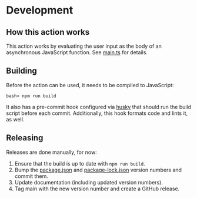 # Development

## How this action works

This action works by evaluating the user input as the body of an asynchronous
JavaScript function. See [main.ts](/src/main.ts) for details.

## Building

Before the action can be used, it needs to be compiled to JavaScript:

```shell
bash> npm run build
```

It also has a pre-commit hook configured via
[husky](https://www.npmjs.com/package/husky) that should run the build script
before each commit. Additionally, this hook formats code and lints it, as
well.

## Releasing

Releases are done manually, for now:

1. Ensure that the build is up to date with `npm run build`.
1. Bump the [package.json](/package.json#L3) and [package-lock.json](/package-lock.json#L3) version numbers and commit them.
1. Update documentation (including updated version numbers).
1. Tag main with the new version number and create a GitHub release.
